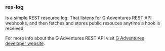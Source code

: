 ### res-log

Is a simple REST resource log. That listens for G Adventures REST API webhooks, and then fetches and stores public resouces anytime a hook is received.

For more info about the G Adventures REST API visit [G Adventures developer website](http://developers.gadventures.com).
